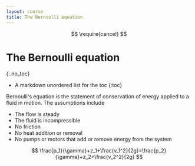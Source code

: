 ```yaml
---
layout: course
title: The Bernoulli equation
---
```


$$
\require{cancel}
$$

# The Bernoulli equation
{:.no_toc}

* A markdown unordered list for the toc
{:toc}

Bernoulli's equation is the statement of conservation of energy applied to a fluid in motion.  The assumptions include

+ The flow is steady
+ The fluid is incompressible
+ No friction
+ No heat addition or removal
+ No pumps or motors that add or remove energy from the system  

$$
\frac{p_1}{\gamma}+z_1+\frac{v_1^2}{2g}=\frac{p_2}{\gamma}+z_2+\frac{v_2^2}{2g}
$$
